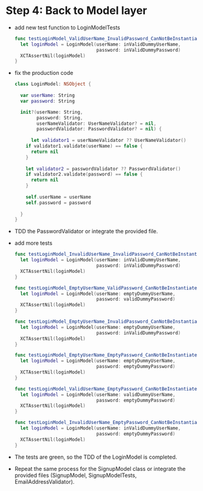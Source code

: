 # Step 4: Back to Model layer

- add new test function to LoginModelTests

  ```swift
  func testLoginModel_ValidUserName_InvalidPassword_CanNotBeInstantiated() {
    let loginModel = LoginModel(userName: inValidDummyUserName,
                                password: inValidDummyPassword)
    XCTAssertNil(loginModel)
  }
  ```

- fix the production code

  ```swift
  class LoginModel: NSObject {
    
    var userName: String
    var password: String
  
    init?(userName: String, 
          password: String,
          userNameValidator: UserNameValidator? = nil,
          passwordValidator: PasswordValidator? = nil) {
          
    	let validator1 = userNameValidator ?? UserNameValidator()
      if validator1.validate(userName) == false {
       	return nil
      }
          
      let validator2 = passwordValidator ?? PasswordValidator()
      if validator2.validate(password) == false {
        return nil
      }
          
      self.userName = userName
      self.password = password
          
    }
  }
  ```

- TDD the PasswordValidator or integrate the provided file.

- add more tests

  ```swift
  func testLoginModel_InvalidUserName_InvalidPassword_CanNotBeInstantiated() {
    let loginModel = LoginModel(userName: inValidDummyUserName, 
                                password: inValidDummyPassword)
    XCTAssertNil(loginModel)
  }
  
  func testLoginModel_EmptyUserName_ValidPassword_CanNotBeInstantiated() {
    let loginModel = LoginModel(userName: emptyDummyUserName, 
                                password: validDummyPassword)
    XCTAssertNil(loginModel)
  }
  
  func testLoginModel_EmptyUserName_InvalidPassword_CanNotBeInstantiated() {
    let loginModel = LoginModel(userName: emptyDummyUserName, 
                                password: inValidDummyPassword)
    XCTAssertNil(loginModel)
  }
  
  func testLoginModel_EmptyUserName_EmptyPassword_CanNotBeInstantiated() {
    let loginModel = LoginModel(userName: emptyDummyUserName, 
                                password: emptyDummyPassword)
    XCTAssertNil(loginModel)
  }
  
  func testLoginModel_ValidUserName_EmptyPassword_CanNotBeInstantiated() {
    let loginModel = LoginModel(userName: validDummyUserName, 
                                password: emptyDummyPassword)
    XCTAssertNil(loginModel)
  }
  
  func testLoginModel_InvalidUserName_EmptyPassword_CanNotBeInstantiated() {
    let loginModel = LoginModel(userName: inValidDummyUserName, 
                                password: emptyDummyPassword)
    XCTAssertNil(loginModel)
  }
  ```

- The tests are green, so the TDD of the LoginModel is completed.

- Repeat the same process for the SignupModel class or integrate the provided files (SignupModel, SignupModelTests, EmailAddressValidator). 